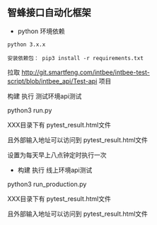 智蜂接口自动化框架
----
- python 环境依赖
```
python 3.x.x

安装依赖包： pip3 install -r requirements.txt
```


拉取 http://git.smartfeng.com/intbee/intbee-test-script/blob/intbee_api/Test-api 项目


构建 执行 测试环境api测试

python3 run.py

XXX目录下有 pytest_result.html文件

且外部输入地址可以访问到  pytest_result.html文件

设置为每天早上八点钟定时执行一次


- 构建 执行 线上环境api测试

python3 run_production.py

XXX目录下有 pytest_result.html文件

且外部输入地址可以访问到  pytest_result.html文件